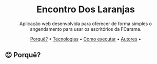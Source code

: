 <h1 align="center">Encontro Dos Laranjas</h1>

<p align="center">Aplicação web desenvolvida para oferecer de forma simples o angendamento para usar os escritórios da FCarama. </p>

<p align="center">
  <a href="#blush-porque">Porquê?</a> •
  <a href="#computer-tecnologias">Tecnologias</a> •
  <a href="#rocket-comoexecutar">Como executar</a> •
  <a href="#handshake-autores">Autores</a> •
</p>

## :blush: **Porquê?**


